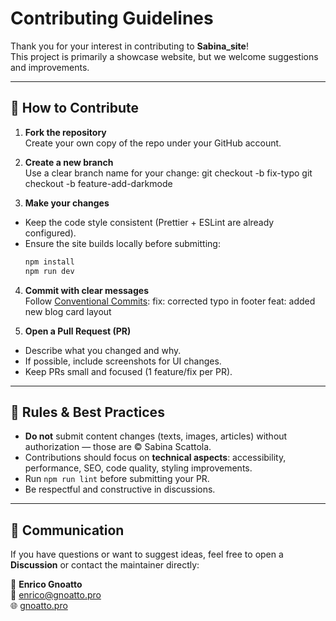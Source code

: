 # Contributing Guidelines

Thank you for your interest in contributing to **Sabina_site**!  
This project is primarily a showcase website, but we welcome suggestions and improvements.

---

## 📝 How to Contribute

1. **Fork the repository**  
   Create your own copy of the repo under your GitHub account.

2. **Create a new branch**  
   Use a clear branch name for your change:
git checkout -b fix-typo
git checkout -b feature-add-darkmode

3. **Make your changes**  
- Keep the code style consistent (Prettier + ESLint are already configured).
- Ensure the site builds locally before submitting:
  ```bash
  npm install
  npm run dev
  ```

4. **Commit with clear messages**  
Follow [Conventional Commits](https://www.conventionalcommits.org/):
fix: corrected typo in footer
feat: added new blog card layout

5. **Open a Pull Request (PR)**  
- Describe what you changed and why.  
- If possible, include screenshots for UI changes.  
- Keep PRs small and focused (1 feature/fix per PR).

---

## 📌 Rules & Best Practices

- **Do not** submit content changes (texts, images, articles) without authorization — those are © Sabina Scattola.  
- Contributions should focus on **technical aspects**: accessibility, performance, SEO, code quality, styling improvements.  
- Run `npm run lint` before submitting your PR.  
- Be respectful and constructive in discussions.

---

## 💬 Communication

If you have questions or want to suggest ideas, feel free to open a **Discussion** or contact the maintainer directly:

👤 **Enrico Gnoatto**  
📧 [enrico@gnoatto.pro](mailto:enrico@gnoatto.pro)  
🌐 [gnoatto.pro](https://gnoatto.pro)
